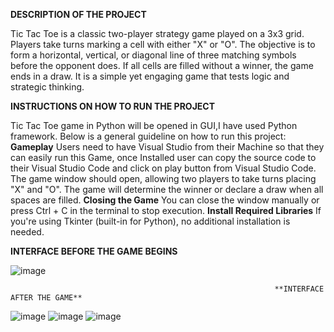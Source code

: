  **DESCRIPTION OF THE PROJECT**

Tic Tac Toe is a classic two-player strategy game played on a 3x3 grid. Players take turns marking a cell with either "X" or "O".
The objective is to form a horizontal, vertical, or diagonal line of three matching symbols before the opponent does.
If all cells are filled without a winner, the game ends in a draw. It is a simple yet engaging game that tests logic and strategic thinking. 

 **INSTRUCTIONS ON HOW TO RUN THE PROJECT**
 
Tic Tac Toe game in Python will be opened in GUI,I have used Python framework. Below is a general guideline on how to run this project:
                                                              **Gameplay**
Users need to have Visual Studio from their Machine so that they can easily run this Game, once Installed user can copy the source code to their 
Visual Studio Code and click on play button from Visual Studio Code.
The game window should open, allowing two players to take turns placing "X" and "O".
The game will determine the winner or declare a draw when all spaces are filled.
                                                              **Closing the Game**
You can close the window manually or press Ctrl + C in the terminal to stop execution.
                                                              **Install Required Libraries**
If you're using Tkinter (built-in for Python), no additional installation is needed.


 **INTERFACE BEFORE THE GAME BEGINS**

  ![image](https://github.com/user-attachments/assets/326a7825-399e-41fc-bc93-99d0a1024e79)

                                                               **INTERFACE AFTER THE GAME**

   ![image](https://github.com/user-attachments/assets/3e35511d-7da4-4c49-9817-f561a389c4c3)
   ![image](https://github.com/user-attachments/assets/ffddfc19-631c-4081-a70c-f854f458cc25)
   ![image](https://github.com/user-attachments/assets/7df5e210-0c7e-464d-b4d6-44433bfd303a)


